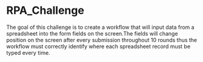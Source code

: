 # RPA_Challenge
The goal of this challenge is to create a workflow that will input data from a spreadsheet into the form fields on the screen.The fields will change position on the screen after every submission throughout 10 rounds thus the workflow must correctly identify where each spreadsheet record must be typed every time.
